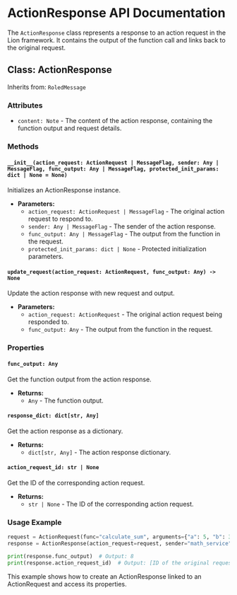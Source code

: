 # ActionResponse API Documentation

The `ActionResponse` class represents a response to an action request in the Lion framework. It contains the output of the function call and links back to the original request.

## Class: ActionResponse

Inherits from: `RoledMessage`

### Attributes

- `content: Note` - The content of the action response, containing the function output and request details.

### Methods

#### `__init__(action_request: ActionRequest | MessageFlag, sender: Any | MessageFlag, func_output: Any | MessageFlag, protected_init_params: dict | None = None)`

Initializes an ActionResponse instance.

- **Parameters:**
  - `action_request: ActionRequest | MessageFlag` - The original action request to respond to.
  - `sender: Any | MessageFlag` - The sender of the action response.
  - `func_output: Any | MessageFlag` - The output from the function in the request.
  - `protected_init_params: dict | None` - Protected initialization parameters.

#### `update_request(action_request: ActionRequest, func_output: Any) -> None`

Update the action response with new request and output.

- **Parameters:**
  - `action_request: ActionRequest` - The original action request being responded to.
  - `func_output: Any` - The output from the function in the request.

### Properties

#### `func_output: Any`

Get the function output from the action response.

- **Returns:**
  - `Any` - The function output.

#### `response_dict: dict[str, Any]`

Get the action response as a dictionary.

- **Returns:**
  - `dict[str, Any]` - The action response dictionary.

#### `action_request_id: str | None`

Get the ID of the corresponding action request.

- **Returns:**
  - `str | None` - The ID of the corresponding action request.

### Usage Example

```python
request = ActionRequest(func="calculate_sum", arguments={"a": 5, "b": 3}, sender="user_1", recipient="math_service")
response = ActionResponse(action_request=request, sender="math_service", func_output=8)

print(response.func_output)  # Output: 8
print(response.action_request_id)  # Output: [ID of the original request]
```

This example shows how to create an ActionResponse linked to an ActionRequest and access its properties.
